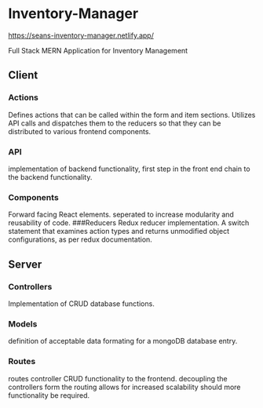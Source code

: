 # Inventory-Manager
https://seans-inventory-manager.netlify.app/

Full Stack MERN Application for Inventory Management


## Client
### Actions
Defines actions that can be called within the form and item sections. 
Utilizes API calls and dispatches them to the reducers so that they can be distributed 
to various frontend components.
### API
implementation of backend functionality, first step in the front end chain to the backend functionality.
### Components
Forward facing React elements. seperated to increase modularity and reusability of code.
###Reducers
Redux reducer implementation. A switch statement that examines action types and returns unmodified 
object configurations, as per redux documentation.
## Server
### Controllers
Implementation of CRUD database functions.
### Models
definition of acceptable data formating for a mongoDB database entry.
### Routes
routes controller CRUD functionality to the frontend. decoupling the controllers form the routing allows for
increased scalability should more functionality be required.
